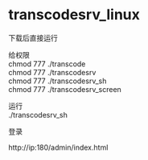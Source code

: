 ﻿# transcodesrv_linux
下载后直接运行

给权限     
chmod 777 ./transcode    
chmod 777 ./transcodesrv    
chmod 777 ./transcodesrv_sh    
chmod 777 ./transcodesrv_screen   

运行   
./transcodesrv_sh   

登录    

http://ip:180/admin/index.html    


